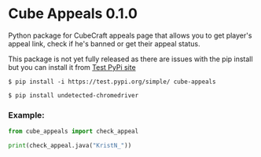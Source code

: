 # Cube Appeals 0.1.0

Python package for CubeCraft appeals page that allows you to get player's appeal link, check if he's banned or get their appeal status.

This package is not yet fully released as there are issues with the pip install but you can install it from [Test PyPi site](https://test.pypi.org/project/cube-appeals/)

```
$ pip install -i https://test.pypi.org/simple/ cube-appeals
```
```
$ pip install undetected-chromedriver
```

### Example:
```py
from cube_appeals import check_appeal

print(check_appeal.java("KristN_"))
```